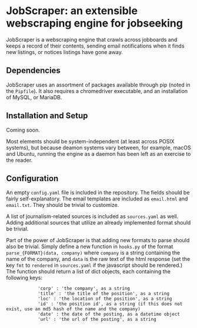 # JobScraper: an extensible webscraping engine for jobseeking

JobScraper is a webscraping engine that crawls across jobboards and keeps a record of their contents,
sending email notifications when it finds new listings, or notices listings have gone away.

## Dependencies

JobScraper uses an assortment of packages available through pip (noted in the `Pipfile`). It also requires
a chromedriver executable, and an installation of MySQL, or MariaDB.

## Installation and Setup

Coming soon.

Most elements should be system-independent (at least across POSIX systems), but because deamon systems vary between, for example, macOS and Ubuntu, running the engine as a daemon has been left as an exercise to the reader.

## Configuration

An empty `config.yaml` file is included in the repository. The fields should be fairly self-explanatory. The email templates are included as `email.html` and `email.txt`. They should be trivial to customize.

A list of journalism-related sources is included as `sources.yaml` as well. Adding additional sources that utilize an already implemented format should be trivial.

Part of the power of JobScraper is that adding new formats to parse should also be trivial. Simply define a new function in `hooks.py` of the format `parse_{FORMAT}(data, company)` where `company` is a string containing the name of the company, and `data` is the raw text of the html response (set the key `fmt` to `rendered` in `sources.yaml` if the javascript should be rendered.) The function should return a list of dict objects, each containing the following keys:

```
            'corp' : 'the company', as a string
            'title' : 'the title of the position', as a string
            'loc' : 'the location of the position', as a string
            'id' : 'the position id', as a string (if this does not exist, use an md5 hash of the name and the company)
            'date' : the date of the posting, as a datetime object 
            'url' : 'the url of the posting', as a string
```
